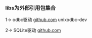### libs为外部引用包集合

1-> odbc驱动
[github.com](https://github.com/alexbrainman/odbc)
unixodbc-dev

2-> SQLite驱动
[github.com](https://github.com/mattn/go-sqlite3)